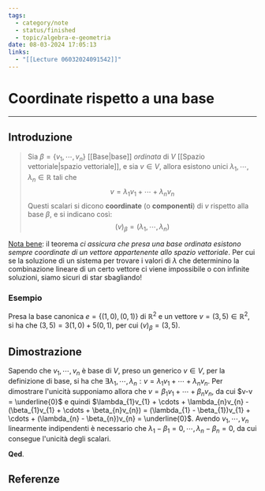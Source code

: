 ```yaml
---
tags:
  - category/note
  - status/finished
  - topic/algebra-e-geometria
date: 08-03-2024 17:05:13
links:
  - "[[Lecture 06032024091542]]"
---
```

# Coordinate rispetto a una base
---
## Introduzione
> Sia $\beta = \{v_{1}, \cdots, v_{n}\}$ [[Base|base]] _ordinata_ di $V$ [[Spazio vettoriale|spazio vettoriale]], e sia $v \in V$, allora esistono unici $\lambda_{1}, \cdots, \lambda_{n} \in \mathbb{R}$ tali che
> $$v = \lambda_{1}v_{1} + \cdots + \lambda_{n}v_{n}$$
> Questi scalari si dicono **coordinate** (o **componenti**) di $v$ rispetto alla base $\beta$, e si indicano così:
> $$(v)_{\beta} = (\lambda_{1}, \cdots, \lambda_{n})$$

<u>Nota bene</u>: il teorema _ci assicura che presa una base ordinata esistono sempre coordinate di un vettore appartenente allo spazio vettoriale_. Per cui se la soluzione di un sistema per trovare i valori di $\lambda$ che determinino la combinazione lineare di un certo vettore ci viene impossibile o con infinite soluzioni, siamo sicuri di star sbagliando!

### Esempio
Presa la base canonica $e = \{(1, 0), (0, 1)\}$ di $\mathbb{R}^{2}$ e un vettore $v = (3, 5) \in \mathbb{R}^{2}$, si ha che $(3, 5) = 3(1, 0) + 5(0, 1)$, per cui $(v)_{\beta} = (3, 5)$.

## Dimostrazione
Sapendo che $v_{1}, \cdots, v_{n}$ è base di $V$, preso un generico $v \in V$, per la definizione di base, si ha che $\exists \lambda_{1}, \cdots, \lambda_{n} : v = \lambda_{1}v_{1} + \cdots + \lambda_{n}v_{n}$. Per dimostrare l'unicità supponiamo allora che $v = \beta_{1}v_{1} + \cdots + \beta_{n}v_{n}$, da cui $v-v = \underline{0}$ e quindi $\lambda_{1}v_{1} + \cdots + \lambda_{n}v_{n} - (\beta_{1}v_{1} + \cdots + \beta_{n}v_{n}) = (\lambda_{1} - \beta_{1})v_{1} + \cdots + (\lambda_{n} - \beta_{n})v_{n} = \underline{0}$. Avendo $v_{1}, \cdots, v_{n}$ linearmente indipendenti è necessario che $\lambda_{1} - \beta_{1} = 0, \cdots, \lambda_{n} - \beta_{n} = 0$, da cui consegue l'unicità degli scalari.

**Qed**.

## Referenze